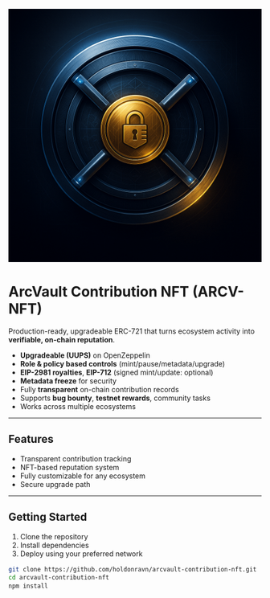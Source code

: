 ![ArcVault Logo](assets/assets-arcvault-logo.png)
# ArcVault Contribution NFT (ARCV-NFT)

Production-ready, upgradeable ERC-721 that turns ecosystem activity into **verifiable, on-chain reputation**.

- **Upgradeable (UUPS)** on OpenZeppelin
- **Role & policy based controls** (mint/pause/metadata/upgrade)
- **EIP-2981 royalties**, **EIP-712** (signed mint/update: optional)
- **Metadata freeze** for security
- Fully **transparent** on-chain contribution records
- Supports **bug bounty**, **testnet rewards**, community tasks
- Works across multiple ecosystems

---

## Features

- Transparent contribution tracking
- NFT-based reputation system
- Fully customizable for any ecosystem
- Secure upgrade path

---

## Getting Started

1. Clone the repository
2. Install dependencies
3. Deploy using your preferred network

```bash
git clone https://github.com/holdonravn/arcvault-contribution-nft.git
cd arcvault-contribution-nft
npm install
